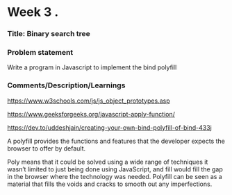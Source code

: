 # Week 3 .

### Title: Binary search tree

### Problem statement
Write a program in Javascript to implement the bind polyfill

### Comments/Description/Learnings
https://www.w3schools.com/js/js_object_prototypes.asp

https://www.geeksforgeeks.org/javascript-apply-function/

https://dev.to/uddeshjain/creating-your-own-bind-polyfill-of-bind-433j

A polyfill provides the functions and features that the developer expects the browser to offer by default.

Poly means that it could be solved using a wide range of techniques it wasn’t limited to just being done using JavaScript, and fill would fill the gap in the browser where the technology was needed. Polyfill can be seen as a material that fills the voids and cracks to smooth out any imperfections.


